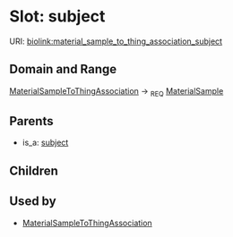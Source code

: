 
# Slot: subject




URI: [biolink:material_sample_to_thing_association_subject](https://w3id.org/biolink/vocab/material_sample_to_thing_association_subject)

## Domain and Range

[MaterialSampleToThingAssociation](MaterialSampleToThingAssociation.md) ->  <sub>REQ</sub> [MaterialSample](MaterialSample.md)

## Parents

 *  is_a: [subject](subject.md)

## Children


## Used by

 * [MaterialSampleToThingAssociation](MaterialSampleToThingAssociation.md)
